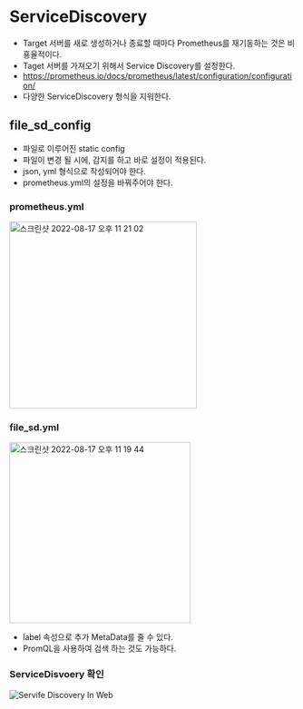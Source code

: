 # ServiceDiscovery
- Target 서버를 새로 생성하거나 종료할 때마다 Prometheus를 재기동하는 것은 비횽율적이다.
- Taget 서버를 가져오기 위해서 Service Discovery를 설정한다.
- https://prometheus.io/docs/prometheus/latest/configuration/configuration/
- 다양한 ServiceDiscovery 형식을 지워한다.


## file_sd_config
- 파일로 이루어진 static config
- 파일이 변경 될 시에, 감지를 하고 바로 설정이 적용된다.
- json, yml 형식으로 작성되어야 한다.
- prometheus.yml의 설정을 바꿔주어야 한다.

### prometheus.yml

<img width="330" alt="스크린샷 2022-08-17 오후 11 21 02" src="https://user-images.githubusercontent.com/57896918/185158581-6aba9a6b-6234-4201-a85f-91a5f1dfad40.png">


### file_sd.yml
<img width="319" alt="스크린샷 2022-08-17 오후 11 19 44" src="https://user-images.githubusercontent.com/57896918/185158263-1d7cc2bc-6630-4b1b-98a6-960c312d148a.png">

- label 속성으로 추가 MetaData를 줄 수 있다.
- PromQL을 사용하여 검색 하는 것도 가능하다.

### ServiceDisvoery 확인

![Servife Discovery In Web](https://user-images.githubusercontent.com/57896918/185158131-0aa47614-e5f6-4ec0-b32a-c7221f530e17.png)
